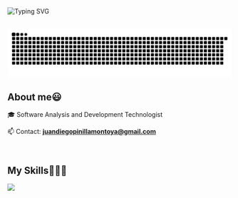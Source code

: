 <h2 ></h2>
<div aling="center>
<a href="https://git.io/typing-svg"><img src="https://readme-typing-svg.demolab.com?font=Fira+Code&pause=1000&color=F71831&width=435&lines=%3EHi+%F0%9F%91%8B!+My+name+is+Juan+Diego;and+I'm+a+beginner+developer%F0%9F%92%BB.;I'm+Software+Analysis+and+Development+Technologist." alt="Typing SVG" /></a>
</div>

<h2 ></h2>
</p>
<p align = "center">
	<img src = "https://github.com/7oSkaaa/7oSkaaa/blob/output/github-contribution-grid-snake.svg?" alt = "Snake Game"/>
</p>

<h2>About me😃</h2>

<p align="left">
🎓 Software Analysis and Development Technologist
  
📫 Contact: **juandiegopinillamontoya@gmail.com**
<!--Intro end-->
  </p>
<br>

<h2 >My Skills👨🏻‍💻</h2>
<p align="left">
  <a href="https://skillicons.dev">
    <img src="https://skillicons.dev/icons?i=c,cs,java,php,py,css,html,mysql,git,github,eclipse,vscode,ai,ps&perline=12" />
  </a>
</p>
<br>

